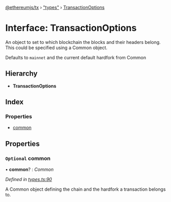 [@ethereumjs/tx](../README.md) › ["types"](../modules/_types_.md) › [TransactionOptions](_types_.transactionoptions.md)

# Interface: TransactionOptions

An object to set to which blockchain the blocks and their headers belong. This could be specified
using a Common object.

Defaults to `mainnet` and the current default hardfork from Common

## Hierarchy

* **TransactionOptions**

## Index

### Properties

* [common](_types_.transactionoptions.md#optional-common)

## Properties

### `Optional` common

• **common**? : *Common*

*Defined in [types.ts:90](https://github.com/ethereumjs/ethereumjs-vm/blob/master/packages/tx/src/types.ts#L90)*

A Common object defining the chain and the hardfork a transaction belongs to.
